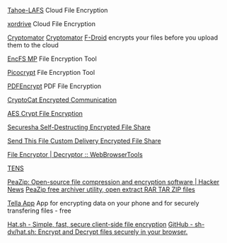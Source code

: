
[Tahoe-LAFS](https://tahoe-lafs.org/trac/tahoe-lafs)
Cloud File Encryption

[xordrive](https://xordrive.io/)
Cloud File Encryption

[Cryptomator](https://cryptomator.org/)
[Cryptomator](https://github.com/cryptomator/android)
[F-Droid](https://f-droid.org/app/org.cryptomator.lite)
encrypts your files before you upload them to the cloud

[EncFS MP](https://encfsmp.sourceforge.io/index.html)
File Encryption Tool

[Picocrypt](https://github.com/HACKERALERT/Picocrypt)
File Encryption Tool

[PDFEncrypt](https://pdfencrypt.net/)
PDF File Encryption

[CryptoCat Encrypted Communication](https://crypto.cat/)

[AES Crypt File Encryption](https://www.aescrypt.com/)

[Securesha Self-Destructing Encrypted File Share](https://securesha.re/)

[Send This File Custom Delivery Encrypted File Share](https://www.sendthisfile.com/)

[File Encryptor | Decryptor :: WebBrowserTools](https://webbrowsertools.com/file-encryptor)

[TENS](https://www.gettens.online/)

[PeaZip: Open-source file compression and encryption software | Hacker News](https://news.ycombinator.com/item?id=40327631)
[PeaZip free archiver utility, open extract RAR TAR ZIP files](https://peazip.github.io/)

[Tella App](https://tella-app.org/)
App for encrypting data on your phone and for securely transfering files - free

[Hat.sh - Simple, fast, secure client-side file encryption](https://hat.sh/)
[GitHub - sh-dv/hat.sh: Encrypt and Decrypt files securely in your browser.](https://github.com/sh-dv/hat.sh)
